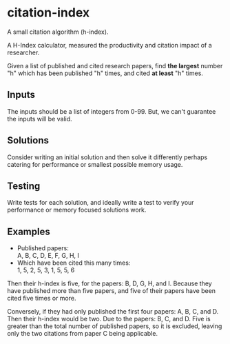 # citation-index

A small citation algorithm (h-index).

A H-Index calculator, measured the productivity and citation impact of a researcher.

Given a list of published and cited research papers, find **the largest** number "h" which has
been published "h" times, and cited **at least** "h" times.

## Inputs

The inputs should be a list of integers from 0-99. But, we can't guarantee the inputs will be valid.

## Solutions

Consider writing an initial solution and then solve it differently perhaps catering for performance
or smallest possible memory usage. 

## Testing

Write tests for each solution, and ideally write a test to verify your performance or memory
focused solutions work.

## Examples

- Published papers:\
  A, B, C, D, E, F, G, H, I
- Which have been cited this many times:\
  1, 5, 2, 5, 3, 1, 5, 5, 6

Then their h-index is five, for the papers: B, D, G, H, and I. Because they have published more
than five papers, and five of their papers have been cited five times or more.

Conversely, if they had only published the first four papers: A, B, C, and D. Then their h-index
would be two. Due to the papers: B, C, and D. Five is greater than the total number of
published papers, so it is excluded, leaving only the two citations from paper C being applicable.
